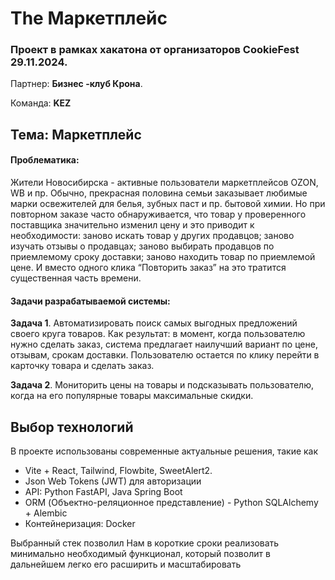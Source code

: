 # The Маркетплейс

### Проект в рамках хакатона от организаторов CookieFest 29.11.2024. 

Партнер: **Бизнес -клуб Крона**. 

Команда: **KEZ**

## Тема: **Маркетплейс**

#### Проблематика: 
Жители Новосибирска - активные пользователи маркетплейсов OZON, WB и пр.
Обычно, прекрасная половина семьи заказывает любимые марки освежителей для белья, зубных паст и пр. бытовой химии. Но при повторном заказе часто обнаруживается, что товар у проверенного поставщика значительно изменил цену и это приводит к необходимости:
заново искать товар у других продавцов;
заново изучать отзывы о продавцах;
заново выбирать продавцов по приемлемому сроку доставки;
заново находить товар по приемлемой цене.
И вместо одного клика “Повторить заказ” на это тратится существенная часть времени.


#### Задачи разрабатываемой системы:

**Задача 1**. Автоматизировать поиск самых выгодных предложений своего круга товаров.  Как результат: в момент, когда пользователю нужно сделать заказ,  система предлагает наилучший вариант по цене, отзывам, срокам доставки. Пользователю остается по клику перейти в карточку товара и сделать заказ.

**Задача 2**. Мониторить цены на товары и подсказывать пользователю, когда на его популярные товары максимальные скидки.

## Выбор технологий

В проекте использованы современные актуальные решения, такие как
- Vite + React, Tailwind, Flowbite, SweetAlert2.
- Json Web Tokens (JWT) для авторизации
- API: Python FastAPI, Java Spring Boot
- ORM (Объектно-реляционное представление) - Python SQLAlchemy + Alembic
- Контейнеризация: Docker

Выбранный стек позволил Нам в короткие сроки реализовать минимально необходимый функционал, который позволит в дальнейшем легко его расширить и масштабировать
